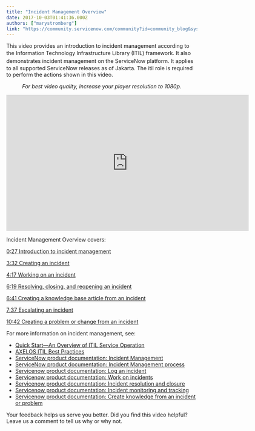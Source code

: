 ```yaml
---
title: "Incident Management Overview"
date: 2017-10-03T01:41:36.000Z
authors: ["marystromberg"]
link: "https://community.servicenow.com/community?id=community_blog&sys_id=5b5de629dbd0dbc01dcaf3231f9619d0"
---
```

<p>This video provides an introduction to incident management according to the Information<span style="line-height: 1.5;"> Technology Infrastructure Library (ITIL) framework. It also demonstrates incident management on the ServiceNow platform. It a</span>pplies to all supported ServiceNow releases as of Jakarta. The itil role is required to perform the actions shown in this video.</p><p></p><p style="text-align: center;"><em>For best video quality, increase your player resolution to 1080p.</em></p><p></p><p><iframe frameborder="0" height="360" src="https://www.youtube.com/embed/ryxjWBOq3sQ?rel=0" width="640">
</iframe></p><p></p><p>Incident Management Overview covers:</p><p><a title="outu.be/ryxjWBOq3sQ?t=27s" href="https://youtu.be/ryxjWBOq3sQ?t=27s">0:27 Introduction to incident management</a></p><p><a title="outu.be/ryxjWBOq3sQ?t=3m32s" href="https://youtu.be/ryxjWBOq3sQ?t=3m32s">3:32 Creating an incident</a></p><p><a title="outu.be/ryxjWBOq3sQ?t=4m17s" href="https://youtu.be/ryxjWBOq3sQ?t=4m17s">4:17 Working on an incident</a></p><p><a title="outu.be/ryxjWBOq3sQ?t=6m19s" href="https://youtu.be/ryxjWBOq3sQ?t=6m19s">6:19 Resolving, closing, and reopening an incident</a></p><p><a title="outu.be/ryxjWBOq3sQ?t=6m41s" href="https://youtu.be/ryxjWBOq3sQ?t=6m41s">6:41 Creating a knowledge base article from an incident</a></p><p><a title="outu.be/ryxjWBOq3sQ?t=7m37s" href="https://youtu.be/ryxjWBOq3sQ?t=7m37s">7:37 Escalating an incident</a></p><p><a title="outu.be/ryxjWBOq3sQ?t=10m42s" href="https://youtu.be/ryxjWBOq3sQ?t=10m42s">10:42 Creating a problem or change from an incident</a></p><p></p><p>For more information on incident management, see:</p><ul><li><a title="ww.servicenow.com/content/dam/servicenow/documents/ebook/ebk-it-infrastructure-library-overview-service-operation.pdf" href="https://www.servicenow.com/content/dam/servicenow/documents/ebook/ebk-it-infrastructure-library-overview-service-operation.pdf">Quick Start—An Overview of ITIL Service Operation</a></li><li><a title="ww.axelos.com/best-practice-solutions/itil" href="https://www.axelos.com/best-practice-solutions/itil">AXELOS ITIL Best Practices</a></li><li><a title="ocs.servicenow.com/bundle/jakarta-it-service-management/page/product/incident-management/concept/c_IncidentManagement.html" href="https://docs.servicenow.com/bundle/jakarta-it-service-management/page/product/incident-management/concept/c_IncidentManagement.html">ServiceNow product documentation: Incident Management</a></li><li><a title="ocs.servicenow.com/bundle/jakarta-it-service-management/page/product/incident-management/concept/incident-management-process.html" href="https://docs.servicenow.com/bundle/jakarta-it-service-management/page/product/incident-management/concept/incident-management-process.html">ServiceNow product documentation: Incident Management process</a></li><li><a title="ocs.servicenow.com/bundle/jakarta-it-service-management/page/product/incident-management/task/log-incident.html" href="https://docs.servicenow.com/bundle/jakarta-it-service-management/page/product/incident-management/task/log-incident.html">Servicenow product documentation: Log an incident</a></li><li><a title="ocs.servicenow.com/bundle/jakarta-it-service-management/page/product/incident-management/concept/work-on-incidents.html" href="https://docs.servicenow.com/bundle/jakarta-it-service-management/page/product/incident-management/concept/work-on-incidents.html">Servicenow product documentation: Work on incidents</a></li><li><a title="ocs.servicenow.com/bundle/jakarta-it-service-management/page/product/incident-management/concept/c_IncidentResolutionAndRecovery.html" href="https://docs.servicenow.com/bundle/jakarta-it-service-management/page/product/incident-management/concept/c_IncidentResolutionAndRecovery.html">Servicenow product documentation: Incident resolution and closure</a></li><li><a title="ocs.servicenow.com/bundle/jakarta-it-service-management/page/product/incident-management/concept/incident-monitor-track.html" href="https://docs.servicenow.com/bundle/jakarta-it-service-management/page/product/incident-management/concept/incident-monitor-track.html">Servicenow product documentation: Incident monitoring and tracking</a></li><li><a title="ocs.servicenow.com/bundle/jakarta-servicenow-platform/page/product/knowledge-management/task/t_ApproveKnowledgeSubmission.html" href="https://docs.servicenow.com/bundle/jakarta-servicenow-platform/page/product/knowledge-management/task/t_ApproveKnowledgeSubmission.html">Servicenow product documentation: Create knowledge from an incident or problem</a></li></ul><p></p><p>Your feedback helps us serve you better. Did you find this video helpful? Leave us a comment to tell us why or why not.</p>
